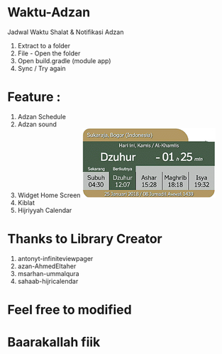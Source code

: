 # Waktu-Adzan
Jadwal Waktu Shalat &amp; Notifikasi Adzan

1. Extract to a folder
2. File - Open the folder
3. Open build.gradle (module app)
4. Sync / Try again

# Feature :
1. Adzan Schedule
2. Adzan sound
3. Widget Home Screen
![Widget Adzan](https://github.com/RyugaBahira/Waktu-Adzan/blob/master/app/src/main/res/drawable/widgetadzan.png)
4. Kiblat 
5. Hijriyyah Calendar

# Thanks to Library Creator
1. antonyt-infiniteviewpager
2. azan-AhmedEltaher
3. msarhan-ummalqura
4. sahaab-hijricalendar

# Feel free to modified
# Baarakallah fiik
